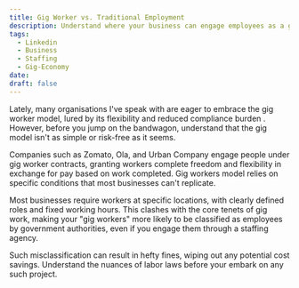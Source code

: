 ```yaml
---
title: Gig Worker vs. Traditional Employment
description: Understand where your business can engage employees as a gig worker to avoid penalties
tags:
  - Linkedin
  - Business
  - Staffing
  - Gig-Economy
date: 
draft: false
---
```

Lately, many organisations I've speak with are eager to embrace the gig worker model, lured by its flexibility and reduced compliance burden . However,  before you jump on the bandwagon, understand that the gig model isn't as simple or risk-free as it seems.

Companies such as  Zomato, Ola, and Urban Company engage people under gig worker contracts, granting workers complete freedom and flexibility in exchange for pay based on work completed. Gig workers model relies on specific conditions that most businesses can't replicate.

Most businesses require workers at specific locations, with clearly defined roles and fixed working hours. This clashes with the core tenets of gig work, making your "gig workers" more likely to be classified as employees by government authorities, even if you engage them through a staffing agency.

Such misclassification can result in hefty fines, wiping out any potential cost savings. Understand the nuances of labor laws before your embark on any such project. 